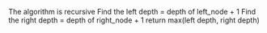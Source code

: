 The algorithm is recursive
Find the left depth = depth of left_node + 1
Find the right depth = depth of right_node + 1
return max(left depth, right depth)